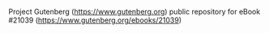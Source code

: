 Project Gutenberg (https://www.gutenberg.org) public repository for eBook #21039 (https://www.gutenberg.org/ebooks/21039)
